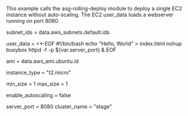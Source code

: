 This example calls the asg-rolling-deploy module to deploy a single EC2 instance without auto-scaling.  The EC2 user_data loads a webserver running on port 8080. 

subnet_ids = data.aws_subnets.default.ids

user_data = <<-EOF
            #!/bin/bash
            echo "Hello, World" > index.html
            nohup busybox httpd -f -p ${var.server_port} &
            EOF

ami = data.aws_ami.ubuntu.id

instance_type = "t2.micro"

min_size = 1
max_size = 1

enable_autoscaling = false

server_port = 8080
cluster_name = "stage"